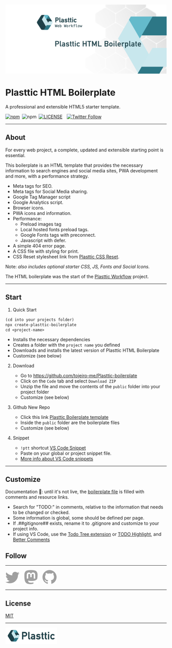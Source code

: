 [![Plasttic](./.github/assets/repo-banner-1400w-boilerplate.png)](https://plasttic.dev)

# Plasttic HTML Boilerplate

A professional and extensible HTML5 starter template.

[![npm](https://img.shields.io/npm/v/plasttic-boilerplate.svg?style=flat&colorA=18181B&colorB=2D7786)](https://www.npmjs.com/package/plasttic-boilerplate)&ensp;![npm](https://img.shields.io/npm/dt/plasttic-boilerplate?style=flat&colorA=18181B&colorB=2D7786)&ensp;[![LICENSE](https://img.shields.io/badge/license-MIT-lightgrey.svg?style=flat&colorA=18181B&colorB=2D7786)](https://github.com/tojeiro-me/Plasttic-boilerplate/blob/master/LICENSE)&emsp;[![Twitter Follow](https://img.shields.io/twitter/follow/tojeiro_me?style=social)](https://twitter.com/tojeiro_me)

---

## About

For every web project, a complete, updated and extensible starting point is essential.

This boilerplate is an HTML template that provides the necessary information to search engines and social media sites, PWA development and more, with a performance strategy.

- Meta tags for SEO.
- Meta tags for Social Media sharing.
- Google Tag Manager script
- Google Analytics script.
- Browser icons.
- PWA icons and information.
- Performance:
  - Preload images tag
  - Local hosted fonts preload tags.
  - Google Fonts tags with preconnect.
  - Javascript with defer.
- A simple 404 error page.
- A CSS file with styling for print.
- CSS Reset stylesheet link from [Plasttic CSS Reset](https://github.com/tojeiro-me/Plasttic-reset).

Note: _also includes optional starter CSS, JS, Fonts and Social Icons._

The HTML boilerplate was the start of the [Plasttic Workflow](https://github.com/tojeiro-me/Plasttic) project.

---

## Start

1. Quick Start

```
(cd into your projects folder)
npx create-plasttic-boilerplate
cd <project-name>
```

- Installs the necessary dependencies
- Creates a folder with the `project name` you defined
- Downloads and installs the latest version of Plasttic HTML Boilerplate
- Customize (see below)

2. Download

   - Go to https://github.com/tojeiro-me/Plasttic-boilerplate
   - Click on the `Code` tab and select `Download ZIP`
   - Unzip the file and move the contents of the `public` folder into your project folder
   - Customize (see below)

3. Github New Repo

   - Click this link [Plasttic Boilerplate template](https://github.com/tojeiro-me/Plasttic-boilerplate/generate)
   - Inside the `public` folder are the boilerplate files
   - Customize (see below)

4. Snippet

   - `!ptt` shortcut [VS Code Snippet](https://gist.github.com/tojeiro-me/5ca46d8dcb1cee46b4cda2737e47e6ef)
   - Paste on your global or project snippet file.
   - [More info about VS Code snippets](https://code.visualstudio.com/docs/editor/userdefinedsnippets#_create-your-own-snippets)

---

## Customize

Documentation :construction:: until it's not live, the [boilerplate file](https://raw.githubusercontent.com/tojeiro-me/Plasttic-boilerplate/master/public/index.html) is filled with comments and resource links.

- Search for "TODO:" in comments, relative to the information that needs to be changed or checked.
- Some information is global, some should be defined per page.
- If .##gitignore## exists, rename it to .gitignore and customize to your project info.
- If using VS Code, use the [Todo Tree extension](https://marketplace.visualstudio.com/items?itemName=Gruntfuggly.todo-tree) or [TODO Highlight](https://marketplace.visualstudio.com/items?itemName=wayou.vscode-todo-highlight), and [Better Comments](https://marketplace.visualstudio.com/items?itemName=aaron-bond.better-comments)

## Follow

---

[![Twitter](./.github/assets/twitter.svg)](https://twitter.com/tojeiro_me)&emsp;[![Mastodon](./.github/assets/mastodon.svg)](https://mastodon.social/@tojeiro_me)&emsp;[![Github](./.github/assets/github.svg)](https://github.com/tojeiro-me)

---

## License

[MIT](./LICENSE)

---

[![Plasttic](./.github/assets/repo-badge-50h.png)](https://github.com/tojeiro-me/Plasttic)
